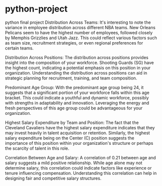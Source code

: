# python-project
python final project
Distribution Across Teams: It's interesting to note the variance in employee distribution across different NBA teams. New Orleans Pelicans seem to have the highest number of employees, followed closely by Memphis Grizzlies and Utah Jazz. This could reflect various factors such as team size, recruitment strategies, or even regional preferences for certain teams.

Distribution Across Positions: The distribution across positions provides insight into the composition of your workforce. Shooting Guards (SG) have the highest count, indicating a potential emphasis on this position in your organization. Understanding the distribution across positions can aid in strategic planning for recruitment, training, and team composition.

Predominant Age Group: With the predominant age group being 24, it suggests that a significant portion of your workforce falls within this age bracket. This could indicate a youthful and dynamic workforce, possibly with strengths in adaptability and innovation. Leveraging the energy and fresh perspectives of this age group could be advantageous for your organization.

Highest Salary Expenditure by Team and Position: The fact that the Cleveland Cavaliers have the highest salary expenditure indicates that they may invest heavily in talent acquisition or retention. Similarly, the highest salary expenditure being on the Center (C) position suggests the importance of this position within your organization's structure or perhaps the scarcity of talent in this role.

Correlation Between Age and Salary: A correlation of 0.21 between age and salary suggests a mild positive relationship. While age alone may not determine salary, this correlation could indicate factors like experience or tenure influencing compensation. Understanding this correlation can help in designing fair and competitive salary structures.
